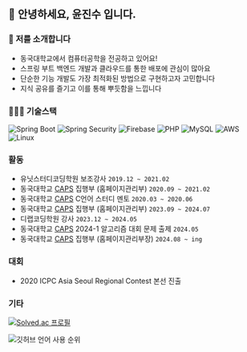 
## 👋 안녕하세요, 윤진수 입니다.

### 🚀 저를 소개합니다
- 동국대학교에서 컴퓨터공학을 전공하고 있어요!
- 스프링 부트 백엔드 개발과 클라우드를 통한 배포에 관심이 많아요
- 단순한 기능 개발도 가장 최적화된 방법으로 구현하고자 고민합니다
- 지식 공유를 즐기고 이를 통해 뿌듯함을 느낍니다

### 🧑🏻‍💻 기술스택
  
![Spring Boot](https://img.shields.io/badge/Spring_Boot-6DB33F?style=for-the-badge&logo=spring-boot&logoColor=white) ![Spring Security](https://img.shields.io/badge/Spring_Security-6DB33F?style=for-the-badge&logo=spring-security&logoColor=white) ![Firebase](https://img.shields.io/badge/firebase-DD2C00?style=for-the-badge&logo=firebase&logoColor=white) ![PHP](https://img.shields.io/badge/php-777BB4?style=for-the-badge&logo=php&logoColor=white) ![MySQL](https://img.shields.io/badge/MySQL-4479A1?style=for-the-badge&logo=mysql&logoColor=white) ![AWS](https://img.shields.io/badge/aws-232F3E?style=for-the-badge&logo=amazon-web-services&logoColor=white) ![Linux](https://img.shields.io/badge/linux-FCC624?style=for-the-badge&logo=linux&logoColor=black)

###  활동
- 유닛스터디코딩학원 보조강사 `2019.12 ~ 2021.02`
- 동국대학교 [CAPS](http://dgucaps.kr) 집행부 (홈페이지관리부) `2020.09 ~ 2021.02`
- 동국대학교 [CAPS](http://dgucaps.kr) C언어 스터디 멘토 `2020.03 ~ 2020.06`
- 동국대학교 [CAPS](http://dgucaps.kr) 집행부 (홈페이지관리부) `2023.09 ~ 2024.07`
- 디랩코딩학원 강사 `2023.12 ~ 2024.05`
- 동국대학교 [CAPS](http://dgucaps.kr) 2024-1 알고리즘 대회 문제 출제 `2024.05`
- 동국대학교 [CAPS](http://dgucaps.kr) 집행부 (홈페이지관리부장) `2024.08 ~ ing`

### 대회
- 2020 ICPC Asia Seoul Regional Contest 본선 진출

### 기타
[![Solved.ac
프로필](http://mazassumnida.wtf/api/v2/generate_badge?boj=floreo1242)](https://solved.ac/floreo1242)

![깃허브 언어 사용 순위](https://github-readme-stats.vercel.app/api/top-langs/?username=floreo1242&layout=compact&theme=dark)

